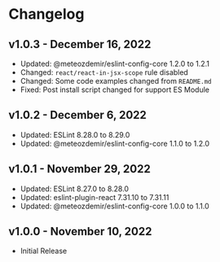 # Changelog

## v1.0.3 - December 16, 2022

  - Updated: @meteozdemir/eslint-config-core 1.2.0 to 1.2.1
  - Changed: `react/react-in-jsx-scope` rule disabled
  - Changed: Some code examples changed from `README.md`
  - Fixed: Post install script changed for support ES Module

## v1.0.2 - December 6, 2022

  - Updated: ESLint 8.28.0 to 8.29.0
  - Updated: @meteozdemir/eslint-config-core 1.1.0 to 1.2.0

## v1.0.1 - November 29, 2022

  - Updated: ESLint 8.27.0 to 8.28.0
  - Updated: eslint-plugin-react 7.31.10 to 7.31.11
  - Updated: @meteozdemir/eslint-config-core 1.0.0 to 1.1.0

## v1.0.0 - November 10, 2022

  - Initial Release
